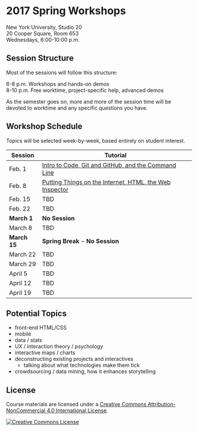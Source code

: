 # 2017 Spring Workshops

New York University, Studio 20  
20 Cooper Square, Room 653  
Wednesdays, 6:00-10:00 p.m.

## Session Structure
Most of the sessions will follow this structure:

6-8 p.m. Workshops and hands-on demos  
8-10 p.m. Free worktime, project-specific help, advanced demos

As the semester goes on, more and more of the session time will be devoted to worktime and any specific questions you have.

## Workshop Schedule
Topics will be selected week-by-week, based entirely on student interest.

| Session | Tutorial |
| --- | --- |
| Feb. 1 | [Intro to Code, Git and GitHub, and the Command Line](week1.md) |
| Feb. 8 | [Putting Things on the Internet, HTML, the Web Inspector](week2.md) |
| Feb. 15 | TBD |
| Feb. 22 | TBD |
| **March 1** | **No Session** |
| March 8 | TBD |
| **March 15** | **Spring Break - No Session** |
| March 22 | TBD |
| March 29 | TBD |
| April 5 | TBD |
| April 12 | TBD |
| April 19 | TBD |

## Potential Topics

- front-end HTML/CSS
- mobile
- data / stats
- UX / interaction theory / psychology
- interactive maps / charts
- deconstructing existing projects and interactives
  - talking about what technologies make them tick
- crowdsourcing / data mining, how it enhances storytelling

## License
Course materials are licensed under a <a rel="license" href="http://creativecommons.org/licenses/by-nc/4.0/">Creative Commons Attribution-NonCommercial 4.0 International License</a>.

<a rel="license" href="http://creativecommons.org/licenses/by-nc/4.0/"><img alt="Creative Commons License" style="border-width:0" src="https://i.creativecommons.org/l/by-nc/4.0/88x31.png" /></a>
